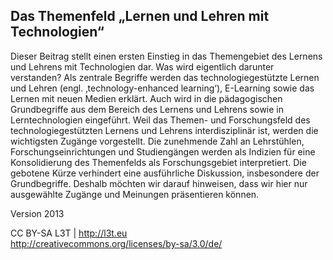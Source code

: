 ## Das Themenfeld „Lernen und Lehren mit Technologien“

Dieser Beitrag stellt einen ersten Einstieg in das Themengebiet des Lernens und Lehrens mit Technologien dar. Was wird eigentlich darunter verstanden? Als zentrale Begriffe werden das technologiegestützte Lernen und Lehren (engl. ‚technology-enhanced learning‘), E-Learning sowie das Lernen mit neuen Medien erklärt. Auch wird in die pädagogischen Grundbegriffe aus dem Bereich des Lernens und Lehrens sowie in Lerntechnologien eingeführt. Weil das Themen- und Forschungsfeld des technologiegestützten Lernens und Lehrens interdisziplinär ist, werden die wichtigsten Zugänge vorgestellt. Die zunehmende Zahl an Lehrstühlen, Forschungseinrichtungen und Studiengängen werden als Indizien für eine Konsolidierung des Themenfelds als Forschungsgebiet interpretiert. Die gebotene Kürze verhindert eine ausführliche Diskussion, insbesondere der Grundbegriffe. Deshalb möchten wir darauf hinweisen, dass wir hier nur ausgewählte Zugänge und Meinungen präsentieren können.


Version 2013

CC BY-SA L3T | http://l3t.eu  
http://creativecommons.org/licenses/by-sa/3.0/de/
